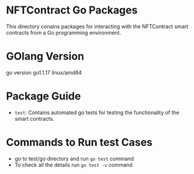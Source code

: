 # NFTContract Go Packages

This directory conains packages for interacting with the NFTContract
smart contracts from a Go programming environment.

# GOlang Version

go version go1.1.17 linux/amd64

# Package Guide

- `test`: Contains automated go tests for testing the functionality
  of the smart contracts.

# Commands to Run test Cases

- go to test/go directory and run `go test` command
- To check all the details run `go test -v` command
